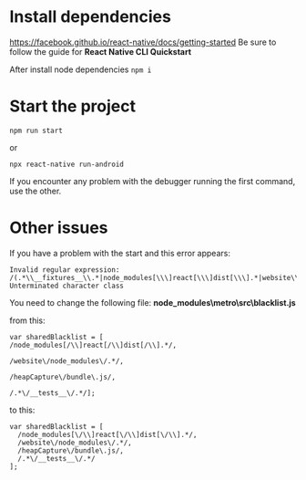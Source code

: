 

# Install dependencies
https://facebook.github.io/react-native/docs/getting-started
Be sure to follow the guide for **React Native CLI Quickstart**

After install node dependencies `npm i`

# Start the project
`npm run start`

or

`npx react-native run-android`

If you encounter any problem with the debugger running the first command, use the other.


# Other issues

If you have a problem with the start and this error appears:

```
Invalid regular expression: /(.*\\__fixtures__\\.*|node_modules[\\\]react[\\\]dist[\\\].*|website\\node_modules\\.*|heapCapture\\bundle\.js|.*\\__tests__\\.*)$/: Unterminated character class
```

You need to change the following file:
**node_modules\metro\src\blacklist.js**

from this:
```
var sharedBlacklist = [
/node_modules[/\\]react[/\\]dist[/\\].*/,

/website\/node_modules\/.*/,

/heapCapture\/bundle\.js/,

/.*\/__tests__\/.*/];
```

to this: 

```
var sharedBlacklist = [
  /node_modules[\/\\]react[\/\\]dist[\/\\].*/,
  /website\/node_modules\/.*/,
  /heapCapture\/bundle\.js/,
  /.*\/__tests__\/.*/
];
```
